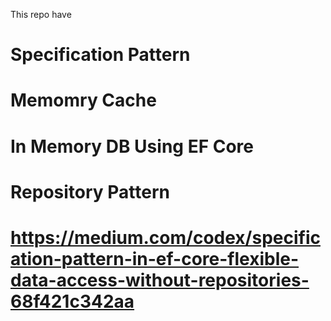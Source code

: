 This repo have 

# Specification Pattern
# Memomry Cache 
# In Memory DB Using EF Core 
# Repository Pattern

# https://medium.com/codex/specification-pattern-in-ef-core-flexible-data-access-without-repositories-68f421c342aa

